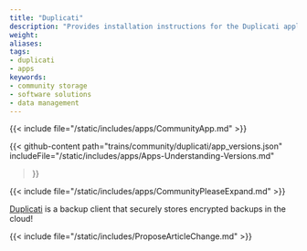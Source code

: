 ```yaml
---
title: "Duplicati"
description: "Provides installation instructions for the Duplicati application in TrueNAS."
weight: 
aliases:
tags:
- duplicati
- apps
keywords:
- community storage
- software solutions
- data management
---
```


{{< include file="/static/includes/apps/CommunityApp.md" >}}

{{< github-content 
    path="trains/community/duplicati/app_versions.json"
	includeFile="/static/includes/apps/Apps-Understanding-Versions.md"
>}}

{{< include file="/static/includes/apps/CommunityPleaseExpand.md" >}}

<a href="https://duplicati.com">Duplicati</a> is a backup client that securely stores encrypted backups in the cloud!

{{< include file="/static/includes/ProposeArticleChange.md" >}}
